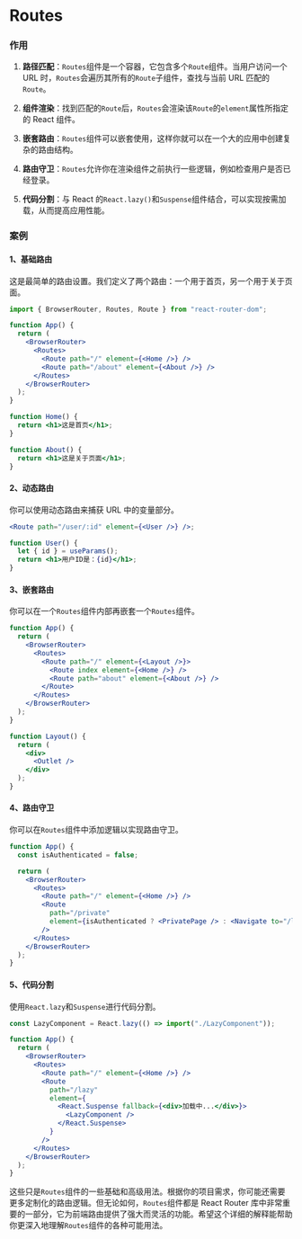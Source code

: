 # Routes

### 作用

1. **路径匹配**：`Routes`组件是一个容器，它包含多个`Route`组件。当用户访问一个 URL 时，`Routes`会遍历其所有的`Route`子组件，查找与当前 URL 匹配的`Route`。

2. **组件渲染**：找到匹配的`Route`后，`Routes`会渲染该`Route`的`element`属性所指定的 React 组件。

3. **嵌套路由**：`Routes`组件可以嵌套使用，这样你就可以在一个大的应用中创建复杂的路由结构。

4. **路由守卫**：`Routes`允许你在渲染组件之前执行一些逻辑，例如检查用户是否已经登录。

5. **代码分割**：与 React 的`React.lazy()`和`Suspense`组件结合，可以实现按需加载，从而提高应用性能。

### 案例

#### 1、基础路由

这是最简单的路由设置。我们定义了两个路由：一个用于首页，另一个用于关于页面。

```jsx
import { BrowserRouter, Routes, Route } from "react-router-dom";

function App() {
  return (
    <BrowserRouter>
      <Routes>
        <Route path="/" element={<Home />} />
        <Route path="/about" element={<About />} />
      </Routes>
    </BrowserRouter>
  );
}

function Home() {
  return <h1>这是首页</h1>;
}

function About() {
  return <h1>这是关于页面</h1>;
}
```

#### 2、动态路由

你可以使用动态路由来捕获 URL 中的变量部分。

```jsx
<Route path="/user/:id" element={<User />} />;

function User() {
  let { id } = useParams();
  return <h1>用户ID是：{id}</h1>;
}
```

#### 3、嵌套路由

你可以在一个`Routes`组件内部再嵌套一个`Routes`组件。

```jsx
function App() {
  return (
    <BrowserRouter>
      <Routes>
        <Route path="/" element={<Layout />}>
          <Route index element={<Home />} />
          <Route path="about" element={<About />} />
        </Route>
      </Routes>
    </BrowserRouter>
  );
}

function Layout() {
  return (
    <div>
      <Outlet />
    </div>
  );
}
```

#### 4、路由守卫

你可以在`Routes`组件中添加逻辑以实现路由守卫。

```jsx
function App() {
  const isAuthenticated = false;

  return (
    <BrowserRouter>
      <Routes>
        <Route path="/" element={<Home />} />
        <Route
          path="/private"
          element={isAuthenticated ? <PrivatePage /> : <Navigate to="/login" />}
        />
      </Routes>
    </BrowserRouter>
  );
}
```

#### 5、代码分割

使用`React.lazy`和`Suspense`进行代码分割。

```jsx
const LazyComponent = React.lazy(() => import("./LazyComponent"));

function App() {
  return (
    <BrowserRouter>
      <Routes>
        <Route path="/" element={<Home />} />
        <Route
          path="/lazy"
          element={
            <React.Suspense fallback={<div>加载中...</div>}>
              <LazyComponent />
            </React.Suspense>
          }
        />
      </Routes>
    </BrowserRouter>
  );
}
```

这些只是`Routes`组件的一些基础和高级用法。根据你的项目需求，你可能还需要更多定制化的路由逻辑。但无论如何，`Routes`组件都是 React Router 库中非常重要的一部分，它为前端路由提供了强大而灵活的功能。希望这个详细的解释能帮助你更深入地理解`Routes`组件的各种可能用法。
